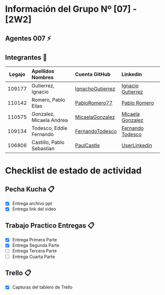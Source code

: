 ﻿# Información del Grupo Nº [07] - [2W2]


## Agentes 007 :zap:

## Integrantes :busts_in_silhouette:

| Legajo| Apellidos Nombres  | Cuenta GitHub | Linkedin
| :------: | :-------- | :-------- | :-------- |
| 109177 | Gutierrez, Ignacio |[IgnachoGutierrez](https://github.com/IgnachoGutierrez)|[Ignacio Gutierrez](https://ar.linkedin.com/in/ignacio-gutierrez-3b7031171)|
| 110142 | Romero, Pablo Elías |[PabloRomero77](https://github.com/PabloRomero77)|[Pablo Romero](https://www.linkedin.com/in/pablo-romero-b7949017b)|
| 110575 | Gonzalez, Micaela Andrea |[MicaelaGonzalez](https://github.com/MicaelaGonzalez)|[Micaela Gonzalez](https://www.linkedin.com/in/micaela-andrea-gonzalez-31b137188/)|
| 109134 | Todesco, Eddie Fernando |[FernandoTodesco](https://github.com/FernandoTodesco)|[Fernando Todesco](https://www.linkedin.com/in/fernando-todesco/)|
| 106806 | Castillo, Pablo Sebastian |[PaulCastle](https://github.com/Pablitoeldiez)|[UserLinkedin](https://ar.linkedin.com)|


# Checklist de estado de actividad

## Pecha Kucha :clipboard:
- [x] Entrega archivo ppt
- [x] Entrega link del video

## Trabajo Practico Entregas :clipboard:
- [x] Entrega Primera Parte
- [x] Entrega Segunda Parte
- [ ] Entrega Tercera Parte
- [ ] Entrega Cuarta Parte

## Trello :clipboard:
- [x] Capturas del tablero de Trello
